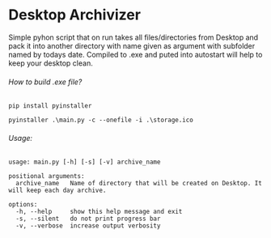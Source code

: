 # Desktop Archivizer
Simple pyhon script that on run takes all files/directories from Desktop and pack it into another directory with name given as argument with subfolder named by todays date. Compiled to .exe and puted into autostart will help to keep your desktop clean.
###### How to build .exe file?
`pip install pyinstaller`

`pyinstaller .\main.py -c --onefile -i .\storage.ico`

###### Usage:
```
usage: main.py [-h] [-s] [-v] archive_name

positional arguments:
  archive_name   Name of directory that will be created on Desktop. It will keep each day archive.

options:
  -h, --help     show this help message and exit
  -s, --silent   do not print progress bar
  -v, --verbose  increase output verbosity
  ```
